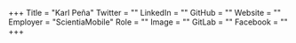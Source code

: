 +++
Title = "Karl Peña"
Twitter = ""
LinkedIn = ""
GitHub = ""
Website = ""
Employer = "ScientiaMobile"
Role = ""
Image = ""
GitLab = ""
Facebook = ""
+++
